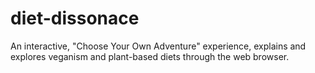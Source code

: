 # diet-dissonace
An interactive, "Choose Your Own Adventure" experience, explains and explores veganism and plant-based diets through the web browser.
